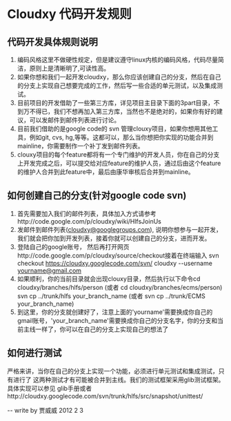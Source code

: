 # Cloudxy 代码开发规则 #

## 代码开发具体规则说明 ##
  1. 编码风格这里不做硬性规定，但是建议遵守linux内核的编码风格，代码尽量简洁，原则上是清晰明了,可读性高。
  1. 如果你想和我们一起开发cloudxy，那么你应该创建自己的分支，然后在自己的分支上实现自己想要完成的工作，然后写一些合适的单元测试，以及集成测试。
  1. 目前项目的开发借助了一些第三方库，详见项目主目录下面的3part目录，不到万不得已，我们不想再加入第三方库，当然也不是绝对的，如果你有好的建议，可以发邮件到邮件列表进行讨论。
  1. 目前我们借助的是google code的 svn 管理clouxy项目，如果你想用其他工具，例如git, cvs, hg,等等。这都可以，那么当你想把你实现的功能合并到mainline，你需要制作一个补丁发到邮件列表。
  1. clouxy项目的每个feature都将有一个专门维护的开发人员，你在自己的分支上开发完成之后，可以提交给对应feature的维护人员，通过后由这个feature的维护人合并到此feature中，最后由康华审核后合并到mainline。


## 如何创建自己的分支(针对google code svn) ##

  1. 首先需要加入我们的邮件列表，具体加入方式请参考http://code.google.com/p/cloudxy/wiki/HlfsJoinUs
  1. 发邮件到邮件列表(cloudxy@googlegroups.com), 说明你想参与一起开发，我们就会把你加到开发列表，接着你就可以创建自己的分支，进而开发。
  1. 登陆自己的google账号， 然后再打开网页http://code.google.com/p/cloudxy/source/checkout接着在终端输入 svn checkout https://cloudxy.googlecode.com/svn/ cloudxy --username yourname@gmail.com
  1. 如果顺利，你的当前目录就会出现clouxy目录，然后执行以下命令cd cloudxy/branches/hlfs/person  (或者 cd cloudxy/branches/ecms/person)  svn cp ../trunk/hlfs your\_branch\_name  (或者 svn cp ../trunk/ECMS your\_branch\_name)
  1. 到这里，你的分支就创建好了，注意上面的'yourname'需要换成你自己的gmail账号，'your\_branch\_name'需要换成你自己的分支名字，你的分支和当前主线一样了，你可以在自己的分支上实现自己的想法了

## 如何进行测试 ##
严格来讲，当你在自己的分支上实现一个功能，必须进行单元测试和集成测试，只有进行了
这两种测试才有可能被合并到主线。我们的测试框架采用glib测试框架。具体实现可以参见
glib手册或者http://cloudxy.googlecode.com/svn/trunk/hlfs/src/snapshot/unittest/


-- write by 贾威威  2012 2 3